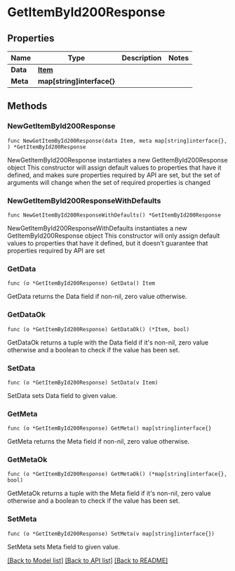 # GetItemById200Response

## Properties

Name | Type | Description | Notes
------------ | ------------- | ------------- | -------------
**Data** | [**Item**](Item.md) |  | 
**Meta** | **map[string]interface{}** |  | 

## Methods

### NewGetItemById200Response

`func NewGetItemById200Response(data Item, meta map[string]interface{}, ) *GetItemById200Response`

NewGetItemById200Response instantiates a new GetItemById200Response object
This constructor will assign default values to properties that have it defined,
and makes sure properties required by API are set, but the set of arguments
will change when the set of required properties is changed

### NewGetItemById200ResponseWithDefaults

`func NewGetItemById200ResponseWithDefaults() *GetItemById200Response`

NewGetItemById200ResponseWithDefaults instantiates a new GetItemById200Response object
This constructor will only assign default values to properties that have it defined,
but it doesn't guarantee that properties required by API are set

### GetData

`func (o *GetItemById200Response) GetData() Item`

GetData returns the Data field if non-nil, zero value otherwise.

### GetDataOk

`func (o *GetItemById200Response) GetDataOk() (*Item, bool)`

GetDataOk returns a tuple with the Data field if it's non-nil, zero value otherwise
and a boolean to check if the value has been set.

### SetData

`func (o *GetItemById200Response) SetData(v Item)`

SetData sets Data field to given value.


### GetMeta

`func (o *GetItemById200Response) GetMeta() map[string]interface{}`

GetMeta returns the Meta field if non-nil, zero value otherwise.

### GetMetaOk

`func (o *GetItemById200Response) GetMetaOk() (*map[string]interface{}, bool)`

GetMetaOk returns a tuple with the Meta field if it's non-nil, zero value otherwise
and a boolean to check if the value has been set.

### SetMeta

`func (o *GetItemById200Response) SetMeta(v map[string]interface{})`

SetMeta sets Meta field to given value.



[[Back to Model list]](../README.md#documentation-for-models) [[Back to API list]](../README.md#documentation-for-api-endpoints) [[Back to README]](../README.md)


